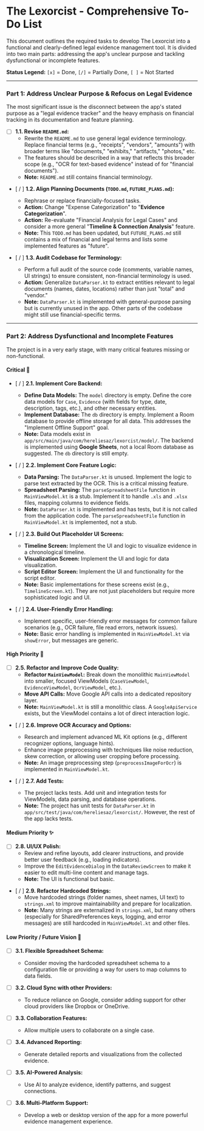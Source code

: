 # The Lexorcist - Comprehensive To-Do List

This document outlines the required tasks to develop The Lexorcist into a functional and clearly-defined legal evidence management tool. It is divided into two main parts: addressing the app's unclear purpose and tackling dysfunctional or incomplete features.

**Status Legend:** `[x]` = Done, `[/]` = Partially Done, `[ ]` = Not Started

---

### **Part 1: Address Unclear Purpose & Refocus on Legal Evidence**

The most significant issue is the disconnect between the app's stated purpose as a "legal evidence tracker" and the heavy emphasis on financial tracking in its documentation and feature planning.

- [ ] **1.1. Revise `README.md`:**
    - Rewrite the `README.md` to use general legal evidence terminology. Replace financial terms (e.g., "receipts", "vendors", "amounts") with broader terms like "documents," "exhibits," "artifacts," "photos," etc.
    - The features should be described in a way that reflects this broader scope (e.g., "OCR for text-based evidence" instead of for "financial documents").
    - **Note:** `README.md` still contains financial terminology.

- [ / ] **1.2. Align Planning Documents (`TODO.md`, `FUTURE_PLANS.md`):**
    - Rephrase or replace financially-focused tasks.
    - **Action:** Change "Expense Categorization" to "**Evidence Categorization**".
    - **Action:** Re-evaluate "Financial Analysis for Legal Cases" and consider a more general "**Timeline & Connection Analysis**" feature.
    - **Note:** This `TODO.md` has been updated, but `FUTURE_PLANS.md` still contains a mix of financial and legal terms and lists some implemented features as "future".

- [ / ] **1.3. Audit Codebase for Terminology:**
    - Perform a full audit of the source code (comments, variable names, UI strings) to ensure consistent, non-financial terminology is used.
    - **Action:** Generalize `DataParser.kt` to extract entities relevant to legal documents (names, dates, locations) rather than just "total" and "vendor."
    - **Note:** `DataParser.kt` is implemented with general-purpose parsing but is currently unused in the app. Other parts of the codebase might still use financial-specific terms.

---

### **Part 2: Address Dysfunctional and Incomplete Features**

The project is in a very early stage, with many critical features missing or non-functional.

#### **Critical 🎯**

- [ / ] **2.1. Implement Core Backend:**
    - **Define Data Models:** The `model` directory is empty. Define the core data models for `Case`, `Evidence` (with fields for type, date, description, tags, etc.), and other necessary entities.
    - **Implement Database:** The `db` directory is empty. Implement a Room database to provide offline storage for all data. This addresses the "Implement Offline Support" goal.
    - **Note:** Data models exist in `app/src/main/java/com/hereliesaz/lexorcist/model/`. The backend is implemented using **Google Sheets**, not a local Room database as suggested. The `db` directory is still empty.

- [ / ] **2.2. Implement Core Feature Logic:**
    - **Data Parsing:** The `DataParser.kt` is unused. Implement the logic to parse text extracted by the OCR. This is a critical missing feature.
    - **Spreadsheet Parsing:** The `parseSpreadsheetFile` function in `MainViewModel.kt` is a stub. Implement it to handle `.xls` and `.xlsx` files, mapping columns to evidence fields.
    - **Note:** `DataParser.kt` is implemented and has tests, but it is not called from the application code. The `parseSpreadsheetFile` function in `MainViewModel.kt` is implemented, not a stub.

- [ / ] **2.3. Build Out Placeholder UI Screens:**
    - **Timeline Screen:** Implement the UI and logic to visualize evidence in a chronological timeline.
    - **Visualization Screen:** Implement the UI and logic for data visualization.
    - **Script Editor Screen:** Implement the UI and functionality for the script editor.
    - **Note:** Basic implementations for these screens exist (e.g., `TimelineScreen.kt`). They are not just placeholders but require more sophisticated logic and UI.

- [ / ] **2.4. User-Friendly Error Handling:**
    - Implement specific, user-friendly error messages for common failure scenarios (e.g., OCR failure, file read errors, network issues).
    - **Note:** Basic error handling is implemented in `MainViewModel.kt` via `showError`, but messages are generic.

#### **High Priority 🚀**

- [ ] **2.5. Refactor and Improve Code Quality:**
    - **Refactor `MainViewModel`:** Break down the monolithic `MainViewModel` into smaller, focused ViewModels (`CaseViewModel`, `EvidenceViewModel`, `OcrViewModel`, etc.).
    - **Move API Calls:** Move Google API calls into a dedicated repository layer.
    - **Note:** `MainViewModel.kt` is still a monolithic class. A `GoogleApiService` exists, but the ViewModel contains a lot of direct interaction logic.

- [ / ] **2.6. Improve OCR Accuracy and Options:**
    - Research and implement advanced ML Kit options (e.g., different recognizer options, language hints).
    - Enhance image preprocessing with techniques like noise reduction, skew correction, or allowing user cropping before processing.
    - **Note:** An image preprocessing step (`preprocessImageForOcr`) is implemented in `MainViewModel.kt`.

- [ / ] **2.7. Add Tests:**
    - The project lacks tests. Add unit and integration tests for ViewModels, data parsing, and database operations.
    - **Note:** The project has unit tests for `DataParser.kt` in `app/src/test/java/com/hereliesaz/lexorcist/`. However, the rest of the app lacks tests.

#### **Medium Priority ✨**

- [ ] **2.8. UI/UX Polish:**
    - Review and refine layouts, add clearer instructions, and provide better user feedback (e.g., loading indicators).
    - Improve the `EditEvidenceDialog` in the `DataReviewScreen` to make it easier to edit multi-line content and manage tags.
    - **Note:** The UI is functional but basic.

- [ / ] **2.9. Refactor Hardcoded Strings:**
    - Move hardcoded strings (folder names, sheet names, UI text) to `strings.xml` to improve maintainability and prepare for localization.
    - **Note:** Many strings are externalized in `strings.xml`, but many others (especially for SharedPreferences keys, logging, and error messages) are still hardcoded in `MainViewModel.kt` and other files.

#### **Low Priority / Future Vision 🔭**

- [ ] **3.1. Flexible Spreadsheet Schema:**
    - Consider moving the hardcoded spreadsheet schema to a configuration file or providing a way for users to map columns to data fields.

- [ ] **3.2. Cloud Sync with other Providers:**
    - To reduce reliance on Google, consider adding support for other cloud providers like Dropbox or OneDrive.

- [ ] **3.3. Collaboration Features:**
    - Allow multiple users to collaborate on a single case.

- [ ] **3.4. Advanced Reporting:**
    - Generate detailed reports and visualizations from the collected evidence.

- [ ] **3.5. AI-Powered Analysis:**
    - Use AI to analyze evidence, identify patterns, and suggest connections.

- [ ] **3.6. Multi-Platform Support:**
    - Develop a web or desktop version of the app for a more powerful evidence management experience.

